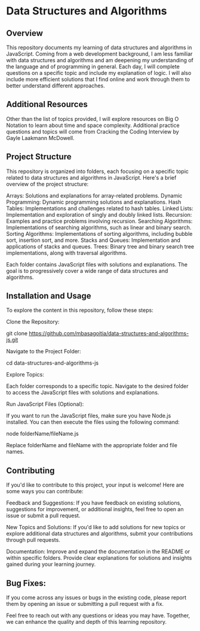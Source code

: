 # Data Structures and Algorithms

## Overview

This repository documents my learning of data structures and algorithms in JavaScript. Coming from a web development background, I am less familiar with data structures and algorithms and am deepening my understanding of the language and of programming in general. Each day, I will complete questions on a specific topic and include my explanation of logic. I will also include more efficient solutions that I find online and work through them to better understand different approaches.

## Additional Resources

Other than the list of topics provided, I will explore resources on Big O Notation to learn about time and space complexity. Additional practice questions and topics will come from Cracking the Coding Interview by Gayle Laakmann McDowell.

## Project Structure

This repository is organized into folders, each focusing on a specific topic related to data structures and algorithms in JavaScript. Here's a brief overview of the project structure:

Arrays: Solutions and explanations for array-related problems.
Dynamic Programming: Dynamic programming solutions and explanations.
Hash Tables: Implementations and challenges related to hash tables.
Linked Lists: Implementation and exploration of singly and doubly linked lists.
Recursion: Examples and practice problems involving recursion.
Searching Algorithms: Implementations of searching algorithms, such as linear and binary search.
Sorting Algorithms: Implementations of sorting algorithms, including bubble sort, insertion sort, and more.
Stacks and Queues: Implementation and applications of stacks and queues.
Trees: Binary tree and binary search tree implementations, along with traversal algorithms.

Each folder contains JavaScript files with solutions and explanations. The goal is to progressively cover a wide range of data structures and algorithms.

## Installation and Usage

To explore the content in this repository, follow these steps:

Clone the Repository:

git clone https://github.com/mbasagoitia/data-structures-and-algorithms-js.git

Navigate to the Project Folder:

cd data-structures-and-algorithms-js

Explore Topics:

Each folder corresponds to a specific topic. Navigate to the desired folder to access the JavaScript files with solutions and explanations.

Run JavaScript Files (Optional):

If you want to run the JavaScript files, make sure you have Node.js installed. You can then execute the files using the following command:

node folderName/fileName.js

Replace folderName and fileName with the appropriate folder and file names.

## Contributing

If you'd like to contribute to this project, your input is welcome! Here are some ways you can contribute:

Feedback and Suggestions:
If you have feedback on existing solutions, suggestions for improvement, or additional insights, feel free to open an issue or submit a pull request.

New Topics and Solutions:
If you'd like to add solutions for new topics or explore additional data structures and algorithms, submit your contributions through pull requests.

Documentation:
Improve and expand the documentation in the README or within specific folders. Provide clear explanations for solutions and insights gained during your learning journey.

## Bug Fixes:
If you come across any issues or bugs in the existing code, please report them by opening an issue or submitting a pull request with a fix.

Feel free to reach out with any questions or ideas you may have. Together, we can enhance the quality and depth of this learning repository.